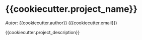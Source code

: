 # {{cookiecutter.project_name}}

*Autor*: {{cookiecutter.author}} ({{cookiecutter.email}})

{{cookiecutter.project_description}}
